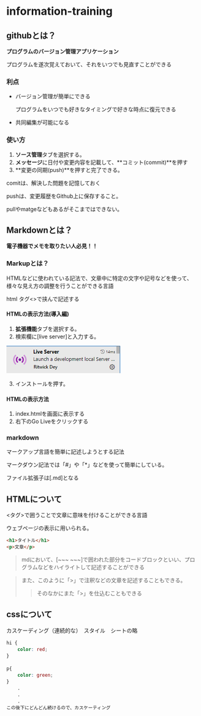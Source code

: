 # information-training

## githubとは？

**プログラムのバージョン管理アプリケーション**

プログラムを遂次覚えておいて、それをいつでも見直すことができる

### 利点
* バージョン管理が簡単にできる

    プログラムをいつでも好きなタイミングで好きな時点に復元できる

* 共同編集が可能になる

### 使い方
1. **ソース管理**タブを選択する。
2. **メッセージ**に日付や変更内容を記載して、**コミット(commit)**を押す
3. **変更の同期(push)**を押すと完了できる。

comitは、解決した問題を記憶しておく

pushは、変更履歴をGithub上に保存すること。

pullやmatgeなどもあるがそこまではできない。

## Markdownとは？

**電子機器でメモを取りたい人必見！！**

### Markupとは？

HTMLなどに使われている記法で、文章中に特定の文字や記号などを使って、様々な見え方の調整を行うことができる言語

html タグ<>で挟んで記述する

#### HTMLの表示方法(導入編)
1. **拡張機能**タブを選択する。
2. 検索欄に[live server]と入力する。

![alt text](image.png)

3. インストールを押す。

#### HTMLの表示方法
1. index.htmlを画面に表示する
2. 右下のGo Liveをクリックする

### markdown

マークアップ言語を簡単に記述しようとする記法

マークダウン記法では「#」や「*」などを使って簡単にしている。

ファイル拡張子は[.md]となる

## HTMLについて
<タグ>で囲うことで文章に意味を付けることができる言語

ウェブページの表示に用いられる。

~~~html
<h1>タイトル</h1>
<p>文章</p>
~~~

> mdにおいて、[~~~ ~~~]で囲われた部分をコードブロックといい、プログラムなどをハイライトして記述することができる

> また、このように「>」で注釈などの文章を記述することもできる。
>> そのなかにまた「>」を仕込むこともできる

## cssについて

カスケーディング（連続的な）　スタイル　シートの略

~~~css
hi {
    color: red;
}

p{
    color: green;
}
    .
    .
    .
この後下にどんどん続けるので、カスケーティング
~~~

